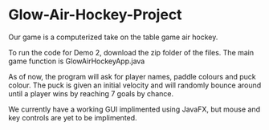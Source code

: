 # Glow-Air-Hockey-Project

Our game is a computerized take on the table game air hockey.

To run the code for Demo 2, download the zip folder of the files.
The main game function is GlowAirHockeyApp.java

As of now, the program will ask for player names, paddle
colours and puck colour. The puck is given an initial velocity and
will randomly bounce around until a player wins by reaching 7 goals
by chance.  

We currently have a working GUI implimented using JavaFX, but mouse and key controls are yet to be implimented.
